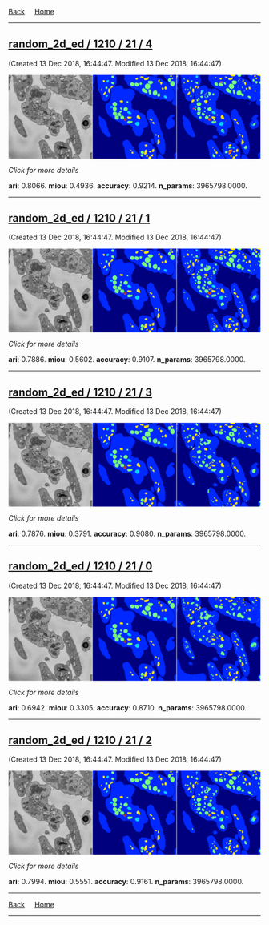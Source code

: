 
[Back](..)&nbsp;&nbsp;&nbsp;&nbsp;&nbsp;[Home](https://leapmanlab.github.io/snapshots)

---

<div class="summary"><a href="4"><h2>random_2d_ed / 1210 / 21 / 4</h2></a><p>(Created 13 Dec 2018, 16:44:47. Modified 13 Dec 2018, 16:44:47)
</p><a href="4"><img src="4/media/summary.png" align="center"></a><p>
<i>Click for more details</i>
</p></div>

**ari**: 0.8066. **miou**: 0.4936. **accuracy**: 0.9214. **n_params**: 3965798.0000. 

---

<div class="summary"><a href="1"><h2>random_2d_ed / 1210 / 21 / 1</h2></a><p>(Created 13 Dec 2018, 16:44:47. Modified 13 Dec 2018, 16:44:47)
</p><a href="1"><img src="1/media/summary.png" align="center"></a><p>
<i>Click for more details</i>
</p></div>

**ari**: 0.7886. **miou**: 0.5602. **accuracy**: 0.9107. **n_params**: 3965798.0000. 

---

<div class="summary"><a href="3"><h2>random_2d_ed / 1210 / 21 / 3</h2></a><p>(Created 13 Dec 2018, 16:44:47. Modified 13 Dec 2018, 16:44:47)
</p><a href="3"><img src="3/media/summary.png" align="center"></a><p>
<i>Click for more details</i>
</p></div>

**ari**: 0.7876. **miou**: 0.3791. **accuracy**: 0.9080. **n_params**: 3965798.0000. 

---

<div class="summary"><a href="0"><h2>random_2d_ed / 1210 / 21 / 0</h2></a><p>(Created 13 Dec 2018, 16:44:47. Modified 13 Dec 2018, 16:44:47)
</p><a href="0"><img src="0/media/summary.png" align="center"></a><p>
<i>Click for more details</i>
</p></div>

**ari**: 0.6942. **miou**: 0.3305. **accuracy**: 0.8710. **n_params**: 3965798.0000. 

---

<div class="summary"><a href="2"><h2>random_2d_ed / 1210 / 21 / 2</h2></a><p>(Created 13 Dec 2018, 16:44:47. Modified 13 Dec 2018, 16:44:47)
</p><a href="2"><img src="2/media/summary.png" align="center"></a><p>
<i>Click for more details</i>
</p></div>

**ari**: 0.7994. **miou**: 0.5551. **accuracy**: 0.9161. **n_params**: 3965798.0000. 

---

[Back](..)&nbsp;&nbsp;&nbsp;&nbsp;&nbsp;[Home](https://leapmanlab.github.io/snapshots)

---